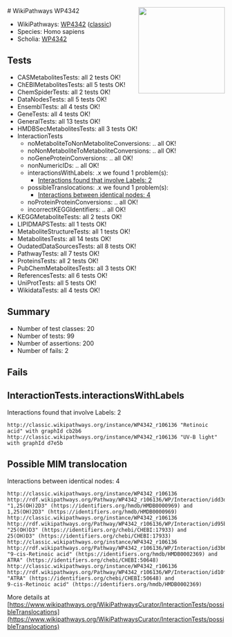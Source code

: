 <img style="float: right; width: 200px" src="https://upload.wikimedia.org/wikipedia/commons/thumb/8/83/Wplogo_with_text_500.png/640px-Wplogo_with_text_500.png" />
# WikiPathways WP4342

* WikiPathways: [WP4342](https://wikipathways.org/pathways/WP4342) ([classic](https://classic.wikipathways.org/instance/WP4342))
* Species: Homo sapiens
* Scholia: [WP4342](https://scholia.toolforge.org/wikipathways/WP4342)
## Tests
* CASMetabolitesTests: all 2 tests OK!
* ChEBIMetabolitesTests: all 5 tests OK!
* ChemSpiderTests: all 2 tests OK!
* DataNodesTests: all 5 tests OK!
* EnsemblTests: all 4 tests OK!
* GeneTests: all 4 tests OK!
* GeneralTests: all 13 tests OK!
* HMDBSecMetabolitesTests: all 3 tests OK!
* InteractionTests
    * noMetaboliteToNonMetaboliteConversions: .. all OK!
    * noNonMetaboliteToMetaboliteConversions: .. all OK!
    * noGeneProteinConversions: .. all OK!
    * nonNumericIDs: .. all OK!
    * interactionsWithLabels: .x we found 1 problem(s):
        * [Interactions found that involve Labels: 2](#630d2679)
    * possibleTranslocations: .x we found 1 problem(s):
        * [Interactions between identical nodes: 4](#1c118209)
    * noProteinProteinConversions: .. all OK!
    * incorrectKEGGIdentifiers: .. all OK!
* KEGGMetaboliteTests: all 2 tests OK!
* LIPIDMAPSTests: all 1 tests OK!
* MetaboliteStructureTests: all 1 tests OK!
* MetabolitesTests: all 14 tests OK!
* OudatedDataSourcesTests: all 8 tests OK!
* PathwayTests: all 7 tests OK!
* ProteinsTests: all 2 tests OK!
* PubChemMetabolitesTests: all 3 tests OK!
* ReferencesTests: all 6 tests OK!
* UniProtTests: all 5 tests OK!
* WikidataTests: all 4 tests OK!


## Summary

* Number of test classes: 20
* Number of tests: 99
* Number of assertions: 200
* Number of fails: 2

## Fails

<a name="630d2679" />

## InteractionTests.interactionsWithLabels

Interactions found that involve Labels: 2
```
http://classic.wikipathways.org/instance/WP4342_r106136 "Retinoic acid" with graphId cb2b6
http://classic.wikipathways.org/instance/WP4342_r106136 "UV-B light" with graphId d7e5b
```

<a name="1c118209" />

## Possible MIM translocation

Interactions between identical nodes: 4
```
http://classic.wikipathways.org/instance/WP4342_r106136 http://rdf.wikipathways.org/Pathway/WP4342_r106136/WP/Interaction/idd3d33d9e "1,25(OH)2D3" (https://identifiers.org/hmdb/HMDB0000969) and 
1,25(OH)2D3" (https://identifiers.org/hmdb/HMDB0000969)
http://classic.wikipathways.org/instance/WP4342_r106136 http://rdf.wikipathways.org/Pathway/WP4342_r106136/WP/Interaction/id95b27a2a "25(OH)D3" (https://identifiers.org/chebi/CHEBI:17933) and 
25(OH)D3" (https://identifiers.org/chebi/CHEBI:17933)
http://classic.wikipathways.org/instance/WP4342_r106136 http://rdf.wikipathways.org/Pathway/WP4342_r106136/WP/Interaction/id3b60e567 "9-cis-Retinoic acid" (https://identifiers.org/hmdb/HMDB0002369) and 
ATRA" (https://identifiers.org/chebi/CHEBI:50648)
http://classic.wikipathways.org/instance/WP4342_r106136 http://rdf.wikipathways.org/Pathway/WP4342_r106136/WP/Interaction/id10f4bf73 "ATRA" (https://identifiers.org/chebi/CHEBI:50648) and 
9-cis-Retinoic acid" (https://identifiers.org/hmdb/HMDB0002369)
```

More details at [https://www.wikipathways.org/WikiPathwaysCurator/InteractionTests/possibleTranslocations](https://www.wikipathways.org/WikiPathwaysCurator/InteractionTests/possibleTranslocations)

